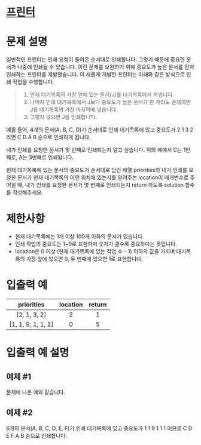 # [프린터](https://programmers.co.kr/learn/courses/30/lessons/42587)

# 문제 설명
일반적인 프린터는 인쇄 요청이 들어온 순서대로 인쇄합니다. 그렇기 때문에 중요한 문서가 나중에 인쇄될 수 있습니다. 이런 문제를 보완하기 위해 중요도가 높은 문서를 먼저 인쇄하는 프린터를 개발했습니다. 이 새롭게 개발한 프린터는 아래와 같은 방식으로 인쇄 작업을 수행합니다.

> 1. 인쇄 대기목록의 가장 앞에 있는 문서(J)를 대기목록에서 꺼냅니다.
> 2. 나머지 인쇄 대기목록에서 J보다 중요도가 높은 문서가 한 개라도 존재하면 J를 대기목록의 가장 마지막에 넣습니다.
> 3. 그렇지 않으면 J를 인쇄합니다.

예를 들어, 4개의 문서(A, B, C, D)가 순서대로 인쇄 대기목록에 있고 중요도가 2 1 3 2 라면 C D A B 순으로 인쇄하게 됩니다.

내가 인쇄를 요청한 문서가 몇 번째로 인쇄되는지 알고 싶습니다. 위의 예에서 C는 1번째로, A는 3번째로 인쇄됩니다.

현재 대기목록에 있는 문서의 중요도가 순서대로 담긴 배열 priorities와 내가 인쇄를 요청한 문서가 현재 대기목록의 어떤 위치에 있는지를 알려주는 location이 매개변수로 주어질 때, 내가 인쇄를 요청한 문서가 몇 번째로 인쇄되는지 return 하도록 solution 함수를 작성해주세요.

# 제한사항
* 현재 대기목록에는 1개 이상 100개 이하의 문서가 있습니다.
* 인쇄 작업의 중요도는 1~9로 표현하며 숫자가 클수록 중요하다는 뜻입니다.
* location은 0 이상 (현재 대기목록에 있는 작업 수 - 1) 이하의 값을 가지며 대기목록의 가장 앞에 있으면 0, 두 번째에 있으면 1로 표현합니다.

# 입출력 예
priorities	|location|	return
:---:|:---:|:---:
[2, 1, 3, 2]|	2|	1
[1, 1, 9, 1, 1, 1]|	0|	5

# 입출력 예 설명
## 예제 #1

문제에 나온 예와 같습니다.

## 예제 #2

6개의 문서(A, B, C, D, E, F)가 인쇄 대기목록에 있고 중요도가 1 1 9 1 1 1 이므로 C D E F A B 순으로 인쇄합니다.
